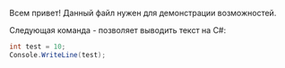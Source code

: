 Всем привет! Данный файл нужен для демонстрации возможностей.

Следующая команда - позволяет выводить текст на С#:
```C#
int test = 10;
Console.WriteLine(test);

```
